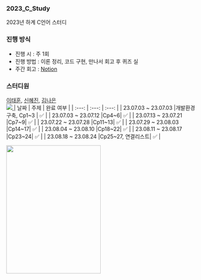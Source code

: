 ### 2023_C_Study
2023년 하계 C언어 스터디  
### 진행 방식
- 진행 시 : 주 1회
- 진행 방법 : 이론 정리, 코드 구현, 만나서 회고 후 퀴즈 실
- 주간 회고 : [Notion](https://www.notion.so/23-C-860738b64325432db9c4be6da86e14c5)
### 스터디원
[이태훈](https://github.com/Tentennball),
[신혜진](https://github.com/hyeji-neee),
[김나은](https://github.com/nasilver0-0)  
<a href="https://github.com/Tentennball/2023_C_Study/graphs/contributors">
<img src= "https://contrib.rocks/image?repo=Tentennball/2023_C_Study">
</a>
| 날짜 | 주제 | 완료 여부 |
| :---: | :---: | :---: |
| 23.07.03 ~ 23.07.03 |개발환경 구축, Cp1~3 | ✅ |
| 23.07.03 ~ 23.07.12 |Cp4~6| ✅ |
| 23.07.13 ~ 23.07.21 |Cp7~9| ✅ | 
| 23.07.22 ~ 23.07.28 |Cp11~13| ✅ | 
| 23.07.29 ~ 23.08.03 |Cp14~17| ✅ | 
| 23.08.04 ~ 23.08.10 |Cp18~22| ✅ | 
| 23.08.11 ~ 23.08.17 |Cp23~24| ✅ | 
| 23.08.18 ~ 23.08.24 |Cp25~27, 연결리스트| ✅ | 

<img src = "https://github.com/Tentennball/2023_C_Study/assets/86109399/6bdb7445-6d6c-4a9e-98af-0d3f2713b7fa" width="250" height="340">
